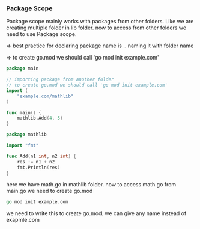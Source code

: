 ### Package Scope

Package scope mainly works with packages from other folders. Like we are creating multiple folder in lib folder. now to access from other folders we need to use Package scope. 

⇒ best practice for declaring package name is .. naming it with folder name

⇒ to create go.mod we should call 'go mod init example.com'

```go
package main

// importing package from another folder
// to create go.mod we should call 'go mod init example.com'
import (
	"example.com/mathlib"
)

func main() {
	mathlib.Add(4, 5)
}

```

```go
package mathlib

import "fmt"

func Add(n1 int, n2 int) {
	res := n1 + n2
	fmt.Println(res)
}

```

here we have math.go in mathlib folder. now to access math.go from main.go we need to create go.mod

```go
go mod init example.com
```

we need to write this to create go.mod. we can give any name instead of exapmle.com